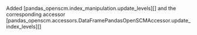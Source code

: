 Added [pandas_openscm.index_manipulation.update_levels][] and the corresponding accessor [pandas_openscm.accessors.DataFramePandasOpenSCMAccessor.update_index_levels][]
